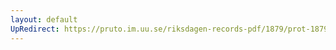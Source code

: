 ```yaml
---
layout: default
UpRedirect: https://pruto.im.uu.se/riksdagen-records-pdf/1879/prot-1879--ak--020/prot-1879--ak--020_005.pdf
---
```

